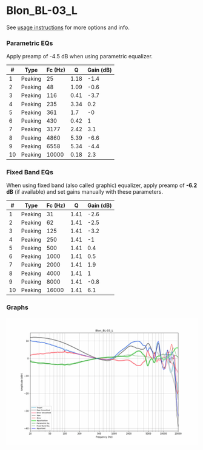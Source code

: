 # Blon_BL-03_L
See [usage instructions](https://github.com/jaakkopasanen/AutoEq#usage) for more options and info.

### Parametric EQs
Apply preamp of -4.5 dB when using parametric equalizer.

|   # | Type    |   Fc (Hz) |    Q |   Gain (dB) |
|-----|---------|-----------|------|-------------|
|   1 | Peaking |        25 | 1.18 |        -1.4 |
|   2 | Peaking |        48 | 1.09 |        -0.6 |
|   3 | Peaking |       116 | 0.41 |        -3.7 |
|   4 | Peaking |       235 | 3.34 |         0.2 |
|   5 | Peaking |       361 | 1.7  |        -0   |
|   6 | Peaking |       430 | 0.42 |         1   |
|   7 | Peaking |      3177 | 2.42 |         3.1 |
|   8 | Peaking |      4860 | 5.39 |        -6.6 |
|   9 | Peaking |      6558 | 5.34 |        -4.4 |
|  10 | Peaking |     10000 | 0.18 |         2.3 |

### Fixed Band EQs
When using fixed band (also called graphic) equalizer, apply preamp of **-6.2 dB** (if available) and set gains manually with these parameters.

|   # | Type    |   Fc (Hz) |    Q |   Gain (dB) |
|-----|---------|-----------|------|-------------|
|   1 | Peaking |        31 | 1.41 |        -2.6 |
|   2 | Peaking |        62 | 1.41 |        -2.5 |
|   3 | Peaking |       125 | 1.41 |        -3.2 |
|   4 | Peaking |       250 | 1.41 |        -1   |
|   5 | Peaking |       500 | 1.41 |         0.4 |
|   6 | Peaking |      1000 | 1.41 |         0.5 |
|   7 | Peaking |      2000 | 1.41 |         1.9 |
|   8 | Peaking |      4000 | 1.41 |         1   |
|   9 | Peaking |      8000 | 1.41 |        -0.8 |
|  10 | Peaking |     16000 | 1.41 |         6.1 |

### Graphs
![](./Blon_BL-03_L.png)
